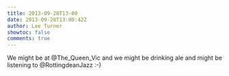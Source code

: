 ```yaml
---
title: 2013-09-28T13-00
date: 2013-09-28T13:00:42Z
author: Lee Turner
showtoc: false
comments: true
---
```


We might be at @The_Queen_Vic and we might be drinking ale and might be listening to @RottingdeanJazz :-)

